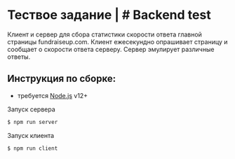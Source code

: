 # **Тествое задание | # Backend test**

Клиент и сервер для сбора статистики скорости ответа главной страницы fundraiseup.com. Клиент ежесекундно опрашивает страницу и сообщает о скорости ответа серверу. Сервер эмулирует различные ответы.

## **Инструкция по сборке:**

- требуется [Node.js](https://nodejs.org/) v12+

Запуск сервера

```sh
$ npm run server
```

Запуск клиента

```sh
$ npm run client
```
